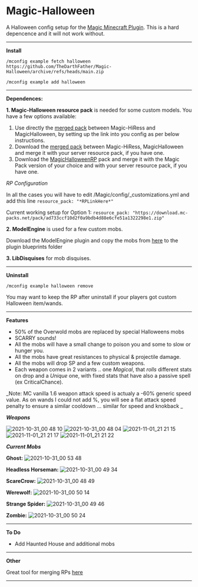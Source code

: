 # Magic-Halloween
A Halloween config setup for the [Magic Minecraft Plugin](https://www.spigotmc.org/resources/magic.1056/). This is a hard depencence and it will not work without.


------------------------------------
**Install**

`/mconfig example fetch halloween https://github.com/TheDarthFather/Magic-Halloween/archive/refs/heads/main.zip`

`/mconfig example add halloween`


------------------------------------
**Dependences:** 


**1. Magic-Halloween resource pack** is needed for some custom models.
You have a few options available:
1. Use directly the [merged pack](https://download.mc-packs.net/pack/597e35b3b13bc930521dcf9dfd162ce755bb9d8f.zip) between Magic-HiRess and MagicHalloween, by setting up the link into you config as per below instructions.  
2. Download the [merged pack](https://download.mc-packs.net/pack/597e35b3b13bc930521dcf9dfd162ce755bb9d8f.zip) between Magic-HiRess, MagicHalloween and merge it with your server resource pack, if you have one. 
3. Download the [MagicHalloweenRP](https://github.com/TheDarthFather/Magic-Halloween-Dependences/raw/main/MagicHalloweenRP/MagicHalloweenRP.zip) pack and merge it with the Magic Pack version of your choice and with your server resource pack, if you have one. 



_RP Configuration_

In all the cases you will have to edit /Magic/config/\_customizations.yml and add this line `resource_pack: "*RPLinkHere*"`

Current working setup for Option 1: `resource_pack: "https://download.mc-packs.net/pack/ad733ccf10d2f0a9bdb4d88e6cfe51a1322298e1.zip"`


**2. ModelEngine** is used for a few custom mobs.

Download the ModelEngine plugin and copy the mobs from [here](https://github.com/TheDarthFather/Magic-Halloween/tree/dependences/dependences/modelengine/blueprints) to the plugin blueprints folder

**3. LibDisquises** for mob disquises. 

------------------------------------
**Uninstall**

`/mconfig example halloween remove`

You may want to keep the RP after uninstall if your players got custom Halloween item/wands.

------------------------------------
**Features**

- 50% of the Overwold mobs are replaced by special Halloweens mobs
- SCARRY sounds!
- All the mobs will have a small change to poison you and some to slow or hunger you.
- All the mobs have great resistances to physical & projectile damage.
- All the mobs will drop SP and a few custom weapons. 
- Each weapon comes in 2 variants .. one _Magical_, that _rolls_ different stats on drop and a _Unique_ one, with fixed stats that have also a passive spell (ex CriticalChance). 

_Note: MC vanilla 1.6 weapon attack speed is actualy a -60% generic speed value. As on wands I could not add %, you will see a flat attack speed penalty to ensure a similar cooldown ... similar for speed and knokback   _

**_Weapons_**

![2021-10-31_00 48 10](https://user-images.githubusercontent.com/23462204/139560597-0717c227-cc6b-408f-9c80-9121e463f62e.png)
![2021-10-31_00 48 04](https://user-images.githubusercontent.com/23462204/139560599-edf5e20a-c03b-4ed4-ad95-8d538a900044.png)
![2021-11-01_21 21 15](https://user-images.githubusercontent.com/23462204/139738159-8f1e583b-76ca-4680-8e7a-85413f0debb7.png)
![2021-11-01_21 21 17](https://user-images.githubusercontent.com/23462204/139738169-9fe5ca0b-343a-4b04-8c4b-2c1b0cc3ae2b.png)
![2021-11-01_21 21 22](https://user-images.githubusercontent.com/23462204/139738179-86e0d06e-e4f7-42a3-92ae-2b650c72c073.png)

**_Current Mobs_**

**Ghost:**
![2021-10-31_00 53 48](https://user-images.githubusercontent.com/23462204/139560625-0807e3ab-71e3-4d22-bdd3-640c6f9e453b.png)

**Headless Horseman:** 
![2021-10-31_00 49 34](https://user-images.githubusercontent.com/23462204/139560628-c3fda435-29f7-4317-9743-e5a82e174b68.png)

**ScareCrow:**
![2021-10-31_00 48 49](https://user-images.githubusercontent.com/23462204/139560641-b94dc8f6-06f6-4c80-b3ea-4bda5b0f05d6.png)

**Werewolf:** 
![2021-10-31_00 50 14](https://user-images.githubusercontent.com/23462204/139560645-ce42475b-c5c3-4eb4-a122-c6c24b3bfe21.png)

**Strange Spider:**
![2021-10-31_00 49 46](https://user-images.githubusercontent.com/23462204/139560648-ab6e19c4-9be8-4164-85bf-18b45cf3a5d5.png)

**Zombie:**
![2021-10-31_00 50 24](https://user-images.githubusercontent.com/23462204/139560654-39bc8d96-d37d-411a-8fe8-72537f8e6828.png)


------------------------------------
**To Do**

- Add Haunted House and additional mobs

------------------------------------
**Other**

Great tool for merging RPs [here](https://merge.elmakers.com/)

------------------------------------
